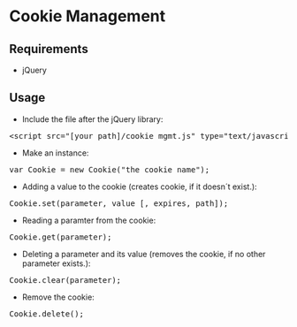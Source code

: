 
# Cookie Management

## Requirements

- jQuery

## Usage

- Include the file after the jQuery library:
<pre>&lt;script src="[your_path]/cookie_mgmt.js" type="text/javascript">&lt;/script></pre>
- Make an instance:
<pre>var Cookie = new Cookie("the_cookie_name");</pre>
- Adding a value to the cookie (creates cookie, if it doesn´t exist.):
<pre>Cookie.set(parameter, value [, expires, path]);</pre>
- Reading a paramter from the cookie:
<pre>Cookie.get(parameter);</pre>
- Deleting a parameter and its value (removes the cookie, if no other parameter exists.):
<pre>Cookie.clear(parameter);</pre>
- Remove the cookie:
<pre>Cookie.delete();</pre>
